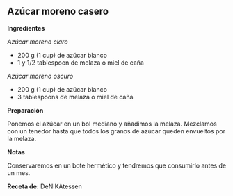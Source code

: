 ## Azúcar moreno casero

**Ingredientes**

*Azúcar moreno claro*

- 200 g (1 cup) de azúcar blanco
- 1 y 1/2 tablespoon de melaza o miel de caña

*Azúcar moreno oscuro*

- 200 g (1 cup) de azúcar blanco
- 3 tablespoons de melaza o miel de caña

**Preparación**

Ponemos el azúcar en un bol mediano y añadimos la melaza. Mezclamos con un tenedor hasta que todos los granos de azúcar queden envueltos por la melaza.

**Notas**

Conservaremos en un bote hermético y tendremos que consumirlo antes de un mes.

**Receta de:** DeNIKAtessen